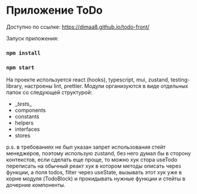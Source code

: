 # Приложение ToDo

Доступно по ссылке: https://dimaa8.github.io/todo-front/

Запуск приложения: 
### `npm install`
### `npm start`

На проекте используется react (hooks), typescript, mui, zustand, testing-library, настроены lint, prettier.
Модули организуются в виде отдельных папок со следующей структурой:
- \__tests__
- components
- constants
- helpers
- interfaces
- stores

p.s. в требованиях не был указан запрет использования стейт менеджеров, поэтому использую zustand, без него думал бы в сторону контекстов, если сделать еще проще, то можно хук стора useTodo переписать на обычный реакт хук в котором методы описать через функции, а поля todos, filter через useState, вызывать этот хук уже в корне модуля (TodoBlock) и прокидывать нужные функции и стейты в дочерние компоненты.
